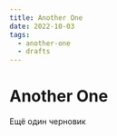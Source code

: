 ```yaml
---
title: Another One
date: 2022-10-03
tags:
  - another-one
  - drafts
---
```


# Another One

Ещё один черновик